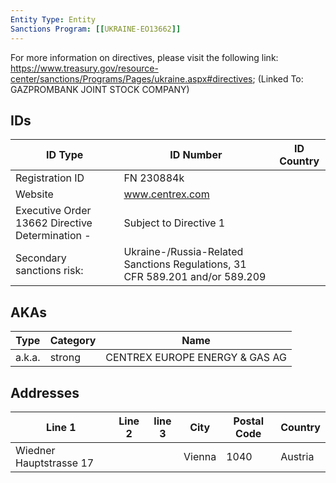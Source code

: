 ```yaml
---
Entity Type: Entity
Sanctions Program: [[UKRAINE-EO13662]]
---
```

For more information on directives, please visit the following link: https://www.treasury.gov/resource-center/sanctions/Programs/Pages/ukraine.aspx#directives; (Linked To: GAZPROMBANK JOINT STOCK COMPANY)

## IDs
| ID Type | ID Number | ID Country |
|---------|-----------|------------|
| Registration ID | FN 230884k |  |
| Website | www.centrex.com |  |
| Executive Order 13662 Directive Determination - | Subject to Directive 1 |  |
| Secondary sanctions risk: | Ukraine-/Russia-Related Sanctions Regulations, 31 CFR 589.201 and/or 589.209 |  |


## AKAs
| Type | Category | Name      | 
|------|----------|-----------|
| a.k.a. | strong | CENTREX EUROPE ENERGY & GAS AG |


## Addresses
| Line 1 | Line 2 | line 3 | City | Postal Code| Country | 
|--------|--------|--------|------|------------|---------|
| Wiedner Hauptstrasse 17 |  |  | Vienna | 1040 | Austria |

